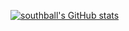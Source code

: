 [![southball's GitHub stats](https://github-readme-stats.vercel.app/api?username=southball)](https://github.com/anuraghazra/github-readme-stats)

